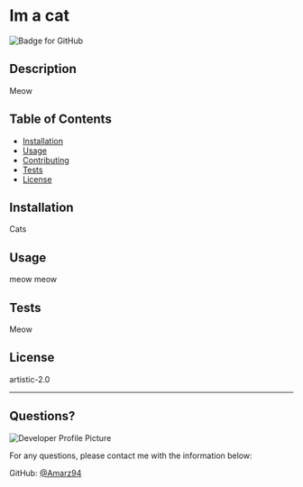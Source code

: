 # Im a cat
  ![Badge for GitHub](https://img.shields.io/github/languages/top/amarz94/readmegenerator?style=flat&logo=appveyor) 
  
  
  ## Description 
  
  
  Meow
  ## Table of Contents
  * [Installation](#installation)
  * [Usage](#usage)
  * [Contributing](#contributing)
  * [Tests](#tests)
  * [License](#license)
  
  ## Installation
  
  
  Cats
  
  ## Usage 
  
   
  meow meow
  
  ## Tests
  
  
  Meow
  
  ## License
  
  artistic-2.0
  
  ---
  
  ## Questions?
  
  ![Developer Profile Picture](https://avatars.githubusercontent.com/u/72664382?v=4) 
  
  For any questions, please contact me with the information below:
 
  GitHub: [@Amarz94](https://api.github.com/users/Amarz94)
  